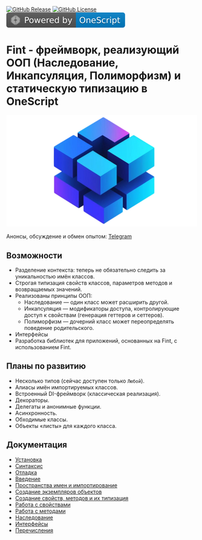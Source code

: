 [![GitHub Release](https://img.shields.io/github/v/release/Macegor/fint)](https://github.com/Macegor/fint/releases)
[![GitHub License](https://img.shields.io/github/license/Macegor/fint)](https://github.com/Macegor/fint/blob/main/LICENSE)
[![OneScript](resources/oscript.svg)](https://github.com/EvilBeaver/OneScript)

# Fint - фреймворк, реализующий ООП (Наследование, Инкапсуляция, Полиморфизм) и статическую типизацию в OneScript

![Logo](resources/logo.png)

Анонсы, обсуждение и обмен опытом: [Telegram](https://t.me/fint_onescript)

## Возможности

- Разделение контекста: теперь не обязательно следить за уникальностью имён классов.
- Строгая типизация свойств классов, параметров методов и возвращаемых значений.
- Реализованы принципы ООП:
  - Наследование — один класс может расширить другой.
  - Инкапсуляция — модификаторы доступа, контролирующие доступ к свойствам (генерация геттеров и сеттеров).
  - Полиморфизм — дочерний класс может переопределять поведение родительского.
- Интерфейсы
- Разработка библиотек для приложений, основанных на Fint, с использованием Fint.

## Планы по развитию

- Несколько типов (сейчас доступен только `Любой`).
- Алиасы имён импортируемых классов.
- Встроенный DI-фреймворк (классическая реализация).
- Декораторы.
- Делегаты и анонимные функции.
- Асинхронность.
- Обходимые классы.
- Объекты «листы» для каждого класса.

## Документация

- [Установка](docs/installation.md)
- [Синтаксис](docs/syntax.md)
- [Отладка](docs/debugging.md)
- [Введение](docs/introduction.md)
- [Пространства имен и импортирование](docs/namespaces.md)
- [Создание экземпляров объектов](docs/instantiation.md)
- [Создание свойств, методов и их типизация](docs/typing.md)
- [Работа с свойствами](docs/properties.md)
- [Работа с методами](docs/methods.md)
- [Наследование](docs/inheritance.md)
- [Интерфейсы](docs/interfaces.md)
- [Перечисления](docs/enumeration.md)
